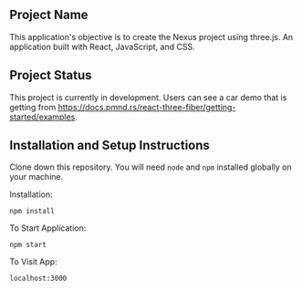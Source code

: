 ## Project Name

This application's objective is to create the Nexus project using three.js.
An application built with React, JavaScript, and CSS.

## Project Status

This project is currently in development. Users can see a car demo that is getting from https://docs.pmnd.rs/react-three-fiber/getting-started/examples.

## Installation and Setup Instructions

Clone down this repository. You will need `node` and `npm` installed globally on your machine.

Installation:

`npm install`

To Start Application:

`npm start`

To Visit App:

`localhost:3000`
